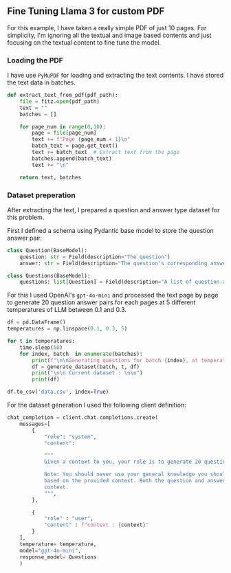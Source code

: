 ## Fine Tuning Llama 3 for custom PDF

For this example, I have taken a really simple PDF of just 10 pages. For simplicity, I'm ignoring all the textual and image based contents and just focusing on the textual content to fine tune the model.

### Loading the PDF

I have use `PyMuPDF` for loading and extracting the text contents. I have stored the text data in batches.

```python
def extract_text_from_pdf(pdf_path):
    file = fitz.open(pdf_path)
    text = ""
    batches = []

    for page_num in range(0,10):
        page = file[page_num]
        text += f"Page {page_num + 1}\n"
        batch_text = page.get_text()
        text += batch_text  # Extract text from the page
        batches.append(batch_text)
        text += "\n"

    return text, batches
```

### Dataset preperation

After extracting the text, I prepared a question and answer type dataset for this problem.

First I defined a schema using Pydantic base model to store the question answer pair.

```python
class Question(BaseModel):
    question: str = Field(description="The question")
    answer: str = Field(description="The question's corresponding answer")

class Questions(BaseModel):
    questions: list[Question] = Field(description="A list of question-answer pairs")
```

For this I used OpenAI's `gpt-4o-mini` and processed the text page by page to generate 20 question answer pairs for each pages at 5 different temperatures of LLM between 0.1 and 0.3.

```python
df = pd.DataFrame()
temperatures = np.linspace(0.1, 0.3, 5)

for t in temperatures:
    time.sleep(60)
    for index, batch  in enumerate(batches):
        print(f"\n\nGenerating questions for batch {index}, at temperature {t}")
        df = generate_dataset(batch, t, df)
        print("\n\n Current dataset : \n\n")
        print(df)

df.to_csv('data.csv', index=True)
```

For the dataset generation I used the following client definition:

```python
chat_completion = client.chat.completions.create(
    messages=[
        {
            "role": "system",
            "content":

            """
            Given a context to you, your role is to generate 20 question answer pairs from that.

            Note: You should never use your general knowledge you should only generate question answer pairs
            based on the provided context. Both the question and answer should be based on the content in the
            context.
            """,
        },

        {
            "role" : "user",
            "content" : f"context : {context}"
        }
    ],
    temperature= temperature,
    model="gpt-4o-mini",
    response_model= Questions
    )
```
